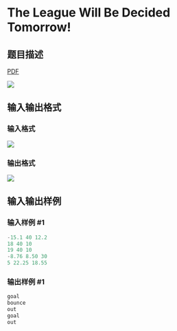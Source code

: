 # The League Will Be Decided Tomorrow!

## 题目描述

[problemUrl]: https://uva.onlinejudge.org/index.php?option=com_onlinejudge&Itemid=8&category=117&page=show_problem&problem=2888

[PDF](https://uva.onlinejudge.org/external/117/p11788.pdf)

![](https://cdn.luogu.com.cn/upload/vjudge_pic/UVA11788/8f234fe7281671e119a8379295c985ccbff04654.png)

## 输入输出格式

### 输入格式

![](https://cdn.luogu.com.cn/upload/vjudge_pic/UVA11788/f01c0f31d22cc4929ffa49fc047f9d5b73c2204b.png)

### 输出格式

![](https://cdn.luogu.com.cn/upload/vjudge_pic/UVA11788/a8d07e3d4f38aed67343bdfc3c3bbcf36e943652.png)

## 输入输出样例

### 输入样例 #1

```cpp
-15.1 40 12.2
18 40 10
19 40 10
-8.76 8.50 30
5 22.25 18.55
```


### 输出样例 #1

```cpp
goal
bounce
out
goal
out
```


